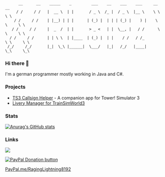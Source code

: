 ```
      __      __    _____    _         ___    __    ___    ___     __      __     
     / /     / /   |  __ \  | |       / _ \  /_ |  / _ \  |__ \    \ \     \ \    
    / /     / /    | |__) | | |      | (_) |  | | | (_) |    ) |    \ \     \ \   
   / /     / /     |  _  /  | |       > _ <   | |  \__, |   / /      \ \     \ \  
  / /     / /      | | \ \  | |____  | (_) |  | |    / /   / /_       \ \     \ \ 
 /_/     /_/       |_|  \_\ |______|  \___/   |_|   /_/   |____|       \_\     \_\
```
<!--https://www.topster.de/text-to-ascii/big.html-->

### Hi there 👋

I'm a german programmer mostly working in Java and C#.

### Projects

- [TS3 Callsign Helper](https://github.com/RagingLightning/TS3CallsignHelper) - A companion app for Tower! Simulator 3
- [Livery Manager for TrainSimWorld3](https://github.com/RagingLightning/TSW3-LM)

### Stats

[![Anurag's GitHub stats](https://github-readme-stats.vercel.app/api?username=RagingLightning&show_icons=true&theme=github_dark)](https://github.com/anuraghazra/github-readme-stats)

### Links
![](https://dcbadge.limes.pink/api/shield/263726583855054849)

[![PayPal Donation button](https://pics.paypal.com/00/s/MTEyMjFhNDEtYWNhNy00ZTMxLWIxMjItZWEzZmU2OGYxMWY3/file.PNG)](https://www.paypal.com/donate/?hosted_button_id=DM5BH83828KCL)

[PayPal.me/RagingLightning8192](PayPal.me/RagingLightning8192)
